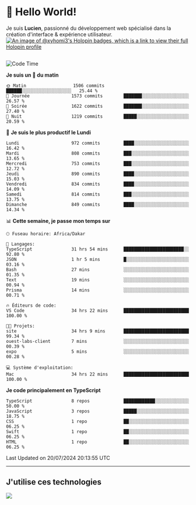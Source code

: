 # 👋 Hello World!

Je suis **Lucien**, passionné du développement web spécialisé dans la création d'interface & expérience utilisateur.
[![An image of @xyhomi3's Holopin badges, which is a link to view their full Holopin profile](https://holopin.me/xyhomi3)](https://holopin.io/@xyhomi3)

##

<!--START_SECTION:waka-->
![Code Time](http://img.shields.io/badge/Code%20Time-1%2C551%20hrs%2052%20mins-blue)

**Je suis un 🐤 du matin** 

```text
🌞 Matin                  1506 commits        ██████░░░░░░░░░░░░░░░░░░░   25.44 % 
🌆 Journée                1573 commits        ███████░░░░░░░░░░░░░░░░░░   26.57 % 
🌃 Soirée                 1622 commits        ███████░░░░░░░░░░░░░░░░░░   27.40 % 
🌙 Nuit                   1219 commits        █████░░░░░░░░░░░░░░░░░░░░   20.59 % 
```
📅 **Je suis le plus productif le Lundi** 

```text
Lundi                    972 commits         ████░░░░░░░░░░░░░░░░░░░░░   16.42 % 
Mardi                    808 commits         ███░░░░░░░░░░░░░░░░░░░░░░   13.65 % 
Mercredi                 753 commits         ███░░░░░░░░░░░░░░░░░░░░░░   12.72 % 
Jeudi                    890 commits         ████░░░░░░░░░░░░░░░░░░░░░   15.03 % 
Vendredi                 834 commits         ████░░░░░░░░░░░░░░░░░░░░░   14.09 % 
Samedi                   814 commits         ███░░░░░░░░░░░░░░░░░░░░░░   13.75 % 
Dimanche                 849 commits         ████░░░░░░░░░░░░░░░░░░░░░   14.34 % 
```


📊 **Cette semaine, je passe mon temps sur** 

```text
🕑︎ Fuseau horaire: Africa/Dakar

💬 Langages: 
TypeScript               31 hrs 54 mins      ███████████████████████░░   92.80 % 
JSON                     1 hr 5 mins         █░░░░░░░░░░░░░░░░░░░░░░░░   03.16 % 
Bash                     27 mins             ░░░░░░░░░░░░░░░░░░░░░░░░░   01.35 % 
Text                     19 mins             ░░░░░░░░░░░░░░░░░░░░░░░░░   00.94 % 
Prisma                   14 mins             ░░░░░░░░░░░░░░░░░░░░░░░░░   00.71 % 

🔥 Éditeurs de code: 
VS Code                  34 hrs 22 mins      █████████████████████████   100.00 % 

🐱‍💻 Projets: 
site                     34 hrs 9 mins       █████████████████████████   99.34 % 
ouest-labs-client        7 mins              ░░░░░░░░░░░░░░░░░░░░░░░░░   00.39 % 
expo                     5 mins              ░░░░░░░░░░░░░░░░░░░░░░░░░   00.28 % 

💻 Système d'exploitation: 
Mac                      34 hrs 22 mins      █████████████████████████   100.00 % 
```

**Je code principalement en TypeScript** 

```text
TypeScript               8 repos             ████████████░░░░░░░░░░░░░   50.00 % 
JavaScript               3 repos             █████░░░░░░░░░░░░░░░░░░░░   18.75 % 
CSS                      1 repo              ██░░░░░░░░░░░░░░░░░░░░░░░   06.25 % 
Swift                    1 repo              ██░░░░░░░░░░░░░░░░░░░░░░░   06.25 % 
HTML                     1 repo              ██░░░░░░░░░░░░░░░░░░░░░░░   06.25 % 
```




 Last Updated on 20/07/2024 20:13:55 UTC
<!--END_SECTION:waka-->
---

## J'utilise ces technologies

<p align="left">
  <a href="https://skillicons.dev">
    <img src="https://skillicons.dev/icons?i=ts,js,md,scss,tailwind,react,docker,express,astro,vite,nextjs,vercel,figma,ableton" />
  </a>
</p>

